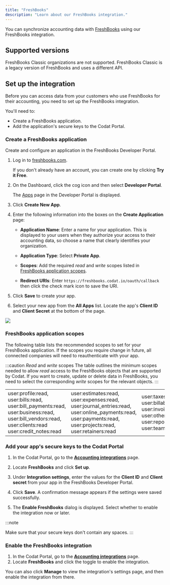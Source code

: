 ```yaml
---
title: "FreshBooks"
description: "Learn about our FreshBooks integration."
---
```


You can synchronize accounting data with <a className="external" href="https://www.freshbooks.com/" target="_blank">FreshBooks</a> using our FreshBooks integration.

## Supported versions

FreshBooks Classic organizations are not supported. FreshBooks Classic is a legacy version of FreshBooks and uses a different API.

## Set up the integration

Before you can access data from your customers who use FreshBooks for their accounting, you need to set up the FreshBooks integration.

You'll need to:

- Create a FreshBooks application.
- Add the application's secure keys to the Codat Portal.

### Create a FreshBooks application

Create and configure an application in the FreshBooks Developer Portal.

1. Log in to <a className="external" href="https://www.freshbooks.com" target="_blank">freshbooks.com</a>.

   If you don't already have an account, you can create one by clicking **Try it Free**.

2. On the Dashboard, click the cog icon and then select **Developer Portal**.

   The <a className="external" href="https://my.freshbooks.com/#/developer" target="_blank">Apps</a> page in the Developer Portal is displayed.

3. Click **Create New App**.

4. Enter the following information into the boxes on the **Create Application** page:

   - **Application Name**: Enter a name for your application. This is displayed to your users when they authorize your access to their accounting data, so choose a name that clearly identifies your organization.

   - **Application Type**: Select **Private App**.

   - **Scopes**: Add the required _read_ and _write_ scopes listed in [FreshBooks application scopes](/integrations/accounting/freshbooks/accounting-freshbooks#freshbooks-application-scopes). 

   - **Redirect URIs**: Enter `https://freshbooks.codat.io/oauth/callback` then click the check mark icon to save the URI.

5. Click **Save** to create your app.

6. Select your new app from the **All Apps** list. Locate the app's **Client ID** and **Client Secret** at the bottom of the page.

<img src="/img/old/a044a46-Freshbooks-keys.png" />

### FreshBooks application scopes

The following table lists the recommended scopes to set for your FreshBooks application. If the scopes you require change in future, all connected companies will need to reauthenticate with your app.

:::caution _Read_ and _write_ scopes
The table outlines the minimum scopes needed to allow _read_ access to the FreshBooks objects that are supported by Codat. If you want to create, update or delete data in FreshBooks, you need to select the corresponding _write_ scopes for the relevant objects.
::: 

||||
|----|----|----|
|user:profile:read, user:bills:read, user:bill_payments:read, user:business:read, user:bill_vendors:read, user:clients:read  user:credit_notes:read|user:estimates:read, user:expenses:read, user:journal_entries:read, user:online_payments:read, user:payments:read, user:projects:read, user:retainers:read|user:taxes:read, user:billable_items:read, user:invoices:read, user:other_income:read, user:reports:read, user:teams:read|

### Add your app's secure keys to the Codat Portal

1. In the Codat Portal, go to the <a className="external" href="https://app.codat.io/settings/integrations/accounting" target="_blank">**Accounting integrations**</a> page.

2. Locate **FreshBooks** and click **Set up**.

3. Under **Integration settings**, enter the values for the **Client ID** and **Client secret** from your app in the FreshBooks Developer Portal.

4. Click **Save**. A confirmation message appears if the settings were saved successfully.

5. The **Enable FreshBooks** dialog is displayed. Select whether to enable the integration now or later.

:::note

Make sure that your secure keys don't contain any spaces.
:::

### Enable the FreshBooks integration

1. In the Codat Portal, go to the <a className="external" href="https://app.codat.io/settings/integrations/accounting" target="blank">**Accounting integrations**</a> page.
2. Locate **FreshBooks** and click the toggle to enable the integration.

You can also click **Manage** to view the integration's settings page, and then enable the integration from there.
